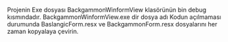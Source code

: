 Projenin Exe dosyası BackgammonWinformView klasörünün bin debug kısmındadır.
BackgammonWinformView.exe dir dosya adı
Kodun açılmaması durumunda BaslangicForm.resx ve BackgammonForm.resx dosyalarını her zaman kopyalaya çevirin.
